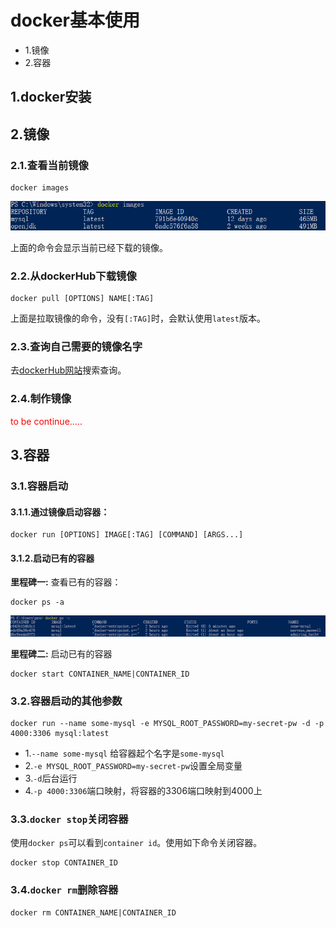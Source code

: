 # docker基本使用

- 1.镜像
- 2.容器



## 1.docker安装



## 2.镜像

### 2.1.查看当前镜像

```shell
docker images
```

![fail](img/1.1.PNG)

上面的命令会显示当前已经下载的镜像。

### 2.2.从dockerHub下载镜像

```shell
docker pull [OPTIONS] NAME[:TAG]
```

上面是拉取镜像的命令，没有``[:TAG]``时，会默认使用``latest``版本。

### 2.3.查询自己需要的镜像名字

去[dockerHub网站](https://hub.docker.com/)搜索查询。

### 2.4.制作镜像

<div style="color: red">to be continue.....</div>


## 3.容器

### 3.1.容器启动

#### 3.1.1.通过镜像启动容器：

```shell
docker run [OPTIONS] IMAGE[:TAG] [COMMAND] [ARGS...]
```

#### 3.1.2.启动已有的容器

**里程碑一:** 查看已有的容器：

```shell
docker ps -a
```

![fail](img/1.2.PNG)

**里程碑二:** 启动已有的容器

```shell
docker start CONTAINER_NAME|CONTAINER_ID
```



### 3.2.容器启动的其他参数

```shell
docker run --name some-mysql -e MYSQL_ROOT_PASSWORD=my-secret-pw -d -p 4000:3306 mysql:latest
```

- 1.``--name some-mysql`` 给容器起个名字是``some-mysql``
- 2.``-e MYSQL_ROOT_PASSWORD=my-secret-pw``设置全局变量
- 3.``-d``后台运行
- 4.``-p 4000:3306``端口映射，将容器的3306端口映射到4000上



### 3.3.``docker stop``关闭容器

使用``docker ps``可以看到``container id``。使用如下命令关闭容器。

```shell
docker stop CONTAINER_ID
```



### 3.4.``docker rm``删除容器

```shell
docker rm CONTAINER_NAME|CONTAINER_ID
```


